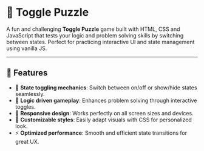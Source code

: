 # 🧩 Toggle Puzzle

A fun and challenging **Toggle Puzzle** game built with HTML, CSS and JavaScript that tests your logic and problem solving skills by switching between states. Perfect for practicing interactive UI and state management using vanilla JS.

---

## 🚀 Features  
- 🔄 **State toggling mechanics**: Switch between on/off or show/hide states seamlessly.  
- 🎯 **Logic driven gameplay**: Enhances problem solving through interactive toggles.  
- 📱 **Responsive design**: Works perfectly on all screen sizes and devices.  
- 🎨 **Customizable styles**: Easily adapt visuals with CSS for personalized look.  
- ⚡ **Optimized performance**: Smooth and efficient state transitions for great UX.
